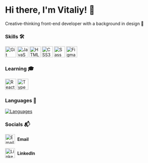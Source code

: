 # Hi there, I'm Vitaliy! 👋

Creative-thinking front-end developer with a background in design 🌌


### Skills 🛠

<div>
   <img src="https://raw.githubusercontent.com/danielcranney/readme-generator/main/public/icons/skills/git-colored.svg" width="36" height="36" alt="Git" />
  <img src="https://raw.githubusercontent.com/danielcranney/readme-generator/main/public/icons/skills/javascript-colored.svg" width="36" height="36" alt="JavaScript" />
  <img src="https://raw.githubusercontent.com/danielcranney/readme-generator/main/public/icons/skills/html5-colored.svg" width="36" height="36" alt="HTML5" />
  <img src="https://raw.githubusercontent.com/danielcranney/readme-generator/main/public/icons/skills/css3-colored.svg" width="36" height="36" alt="CSS3" />
  <img src="https://raw.githubusercontent.com/danielcranney/readme-generator/main/public/icons/skills/sass-colored.svg" width="36" height="36" alt="Sass" />
  <img src="https://raw.githubusercontent.com/danielcranney/readme-generator/main/public/icons/skills/figma-colored.svg" width="36" height="36" alt="Figma" />
</div>
 
### Learning 🎓

<div>
  <img src="https://raw.githubusercontent.com/danielcranney/readme-generator/main/public/icons/skills/reactjs-colored.svg" width="36" height="36" alt="React" />
  <img src="https://raw.githubusercontent.com/danielcranney/readme-generator/main/public/icons/skills/typescript-colored.svg" width="36" height="36" alt="TypeScript" />
</div>

### Languages 🗿

<a href="https://github.com/VitaliySamborskiy" align="left">
<img src="https://github-readme-stats.vercel.app/api/top-langs/?username=VitaliySamborskiy&count=10&title_color=000000&text_color=000000&icon_color=4caf50&bg_color=gradient&gradient_color1=red&gradient_color2=blue&hide_border=false&locale=en&custom_title=Languages&layout=compact" alt="Languages" />
</a>

### Socials 📬

<p align="left">
  <a href="mailto:vitaliysamborsky2002@gmail.com" target="_blank" rel="noreferrer" style="text-decoration: none; display: flex; align-items: center;">
    <img src="https://www.svgrepo.com/show/303161/gmail-icon-logo.svg" width="32" height="32" alt="Email" />
    <b style="margin-left: 8px;">Email</b>
  </a>
</p>

<p align="left">
  <a href="https://www.linkedin.com/in/vitalii-s-7554b4262/" target="_blank" rel="noreferrer" style="text-decoration: none; display: flex; align-items: center;">
    <img src="https://raw.githubusercontent.com/danielcranney/readme-generator/main/public/icons/socials/linkedin.svg" width="32" height="32" alt="LinkedIn" />
    <b style="margin-left: 8px;">LinkedIn</b>
  </a>
</p>
